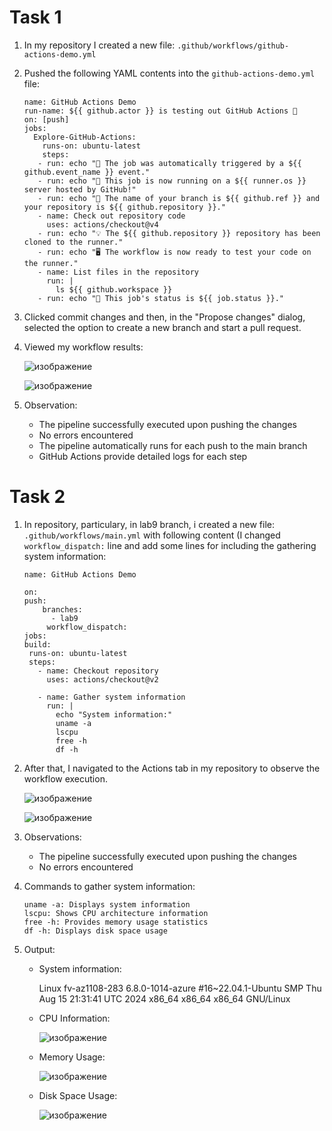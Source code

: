 # Task 1

1. In my repository I created a new file: ```.github/workflows/github-actions-demo.yml```
2. Pushed the following YAML contents into the ```github-actions-demo.yml``` file:
   ```
   name: GitHub Actions Demo
   run-name: ${{ github.actor }} is testing out GitHub Actions 🚀  
   on: [push]
   jobs:
     Explore-GitHub-Actions:
       runs-on: ubuntu-latest
       steps:
      - run: echo "🎉 The job was automatically triggered by a ${{ github.event_name }} event."
      - run: echo "🐧 This job is now running on a ${{ runner.os }} server hosted by GitHub!"
      - run: echo "🔎 The name of your branch is ${{ github.ref }} and your repository is ${{ github.repository }}."
      - name: Check out repository code
        uses: actions/checkout@v4
      - run: echo "💡 The ${{ github.repository }} repository has been cloned to the runner."
      - run: echo "🖥️ The workflow is now ready to test your code on the runner."
      - name: List files in the repository
        run: |
          ls ${{ github.workspace }}
      - run: echo "🍏 This job's status is ${{ job.status }}."

3. Clicked commit changes and then, in the "Propose changes" dialog, selected the option to create a new branch and start a pull request.
   
4. Viewed my workflow results:

   ![изображение](https://github.com/user-attachments/assets/3f60a12a-a94e-46e1-8a10-20e1e49f0d31)

   ![изображение](https://github.com/user-attachments/assets/022efe87-df0a-40b4-9836-18f569fde330)


5. Observation:
   - The pipeline successfully executed upon pushing the changes
   - No errors encountered
   - The pipeline automatically runs for each push to the main branch
   - GitHub Actions provide detailed logs for each step


# Task 2

1. In repository, particulary, in lab9 branch, i created a new file: ```.github/workflows/main.yml``` with following content (I changed ```        workflow_dispatch:``` line and add some lines for including the gathering system information:
   ```
   name: GitHub Actions Demo

   on:
   push:
       branches:
         - lab9  
        workflow_dispatch: 
   jobs:
   build:
    runs-on: ubuntu-latest
    steps:
      - name: Checkout repository
        uses: actions/checkout@v2

      - name: Gather system information
        run: |
          echo "System information:"
          uname -a
          lscpu
          free -h
          df -h
   ```


2. After that, I navigated to the Actions tab in my repository to observe the workflow execution.
   
   ![изображение](https://github.com/user-attachments/assets/0bd8da4f-69c1-4318-a2f8-d050120e6963)

   ![изображение](https://github.com/user-attachments/assets/519d715d-e050-4cf0-afc2-f4d1938f28ad)


3. Observations:
   - The pipeline successfully executed upon pushing the changes
   - No errors encountered


4. Commands to gather system information:

   ```
   uname -a: Displays system information
   lscpu: Shows CPU architecture information
   free -h: Provides memory usage statistics
   df -h: Displays disk space usage
   ```

5. Output:

   - System information:
  
     Linux fv-az1108-283 6.8.0-1014-azure #16~22.04.1-Ubuntu SMP Thu Aug 15 21:31:41 UTC 2024 x86_64 x86_64 x86_64 GNU/Linux

   - CPU Information:

     ![изображение](https://github.com/user-attachments/assets/c147fa92-266c-4b8b-b179-04cb43eda16e)

   - Memory Usage:
  
     ![изображение](https://github.com/user-attachments/assets/1dd43389-8f40-4890-8fb2-6800bf355b63)

   - Disk Space Usage:
  
     ![изображение](https://github.com/user-attachments/assets/4cb37e3d-ea49-443b-8b98-2304a93446fb)


